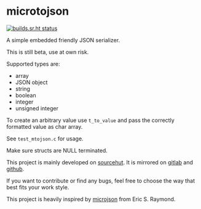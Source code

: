 # microtojson

[![builds.sr.ht status](https://builds.sr.ht/~rkta/microtojson.svg)](https://builds.sr.ht/~rkta/microtojson?)

A simple embedded friendly JSON serializer.

This is still beta, use at own risk.

Supported types are:
- array
- JSON object
- string
- boolean
- integer
- unsigned integer

To create an arbitrary value use `t_to_value` and pass the correctly formatted value as char array.

See `test_mtojson.c` for usage.

Make sure structs are NULL terminated.

This project is mainly developed on [sourcehut](https://sr.ht/~rkta/microtojson/).
It is mirrored on [gitlab](https://gitlab.com/rkta/microtojson) and [github](https://github.com/rkta/microtojson).

If you want to contribute or find any bugs, feel free to choose the way that best fits your work style.

This project is heavily inspired by [microjson](https://gitlab.com/esr/microjson/) from Eric S. Raymond.
